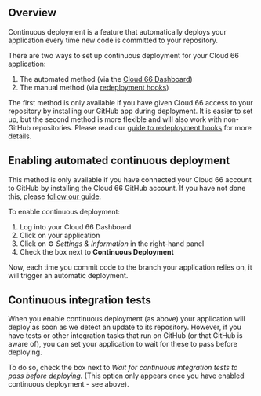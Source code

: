 ## Overview

Continuous deployment is a feature that automatically deploys your application every time new code is committed to your repository.

There are two ways to set up continuous deployment for your Cloud 66 application:

1. The automated method (via the [Cloud 66 Dashboard](https://app.cloud66.com/))
2. The manual method (via [redeployment hooks](/{{page.collection}}/how-to-guides/deployment/redeployment-hook.html))

The first method is only available if you have given Cloud 66 access to your repository by installing our GitHub app during deployment. It is easier to set up, but the second method is more flexible and will also work with non-GitHub repositories. Please read our [guide to redeployment hooks](/{{page.collection}}/how-to-guides/deployment/redeployment-hook.html) for more details. 

## Enabling automated continuous deployment

This method is only available if you have connected your Cloud 66 account to GitHub by installing the Cloud 66 GitHub account. If you have not done this, please [follow our guide](/{{page.collection}}/how-to-guides/common-tools/access-your-code.html).

To enable continuous deployment:

1. Log into your Cloud 66 Dashboard
2. Click on your application
3. Click on ⚙️ *Settings & Information* in the right-hand panel
4. Check the box next to **Continuous Deployment**

Now, each time you commit code to the branch your application relies on, it will trigger an automatic deployment.

## Continuous integration tests

When you enable continuous deployment (as above) your application will deploy as soon as we detect an update to its repository. However, if you have tests or other integration tasks that run on GitHub (or that GitHub is aware of), you can set your application to wait for these to pass before deploying. 

To do so, check the box next to *Wait for continuous integration tests to pass before deploying.* (This option only appears once you have enabled continuous deployment - see above).